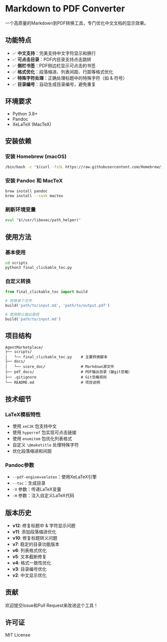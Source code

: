 # Markdown to PDF Converter

一个高质量的Markdown到PDF转换工具，专门优化中文文档的显示效果。

## 功能特点

- ✅ **中文支持**：完美支持中文字符显示和换行
- ✅ **可点击目录**：PDF内目录支持点击跳转
- ✅ **侧栏书签**：PDF侧边栏显示可点击的书签
- ✅ **格式优化**：段落缩进、列表间距、行距等格式优化
- ✅ **特殊字符处理**：正确处理标题中的特殊字符（如 & 符号）
- ✅ **目录编号**：自动生成目录编号，避免重复

## 环境要求

- Python 3.8+
- Pandoc
- XeLaTeX (MacTeX)

## 安装依赖

### 安装 Homebrew (macOS)
```bash
/bin/bash -c "$(curl -fsSL https://raw.githubusercontent.com/Homebrew/install/HEAD/install.sh)"
```

### 安装 Pandoc 和 MacTeX
```bash
brew install pandoc
brew install --cask mactex
```

### 刷新环境变量
```bash
eval "$(/usr/libexec/path_helper)"
```

## 使用方法

### 基本使用
```bash
cd scripts
python3 final_clickable_toc.py
```

### 自定义转换
```python
from final_clickable_toc import build

# 转换单个文件
build('path/to/input.md', 'path/to/output.pdf')

# 使用默认输出路径
build('path/to/input.md')
```

## 项目结构

```
AgentMarketplace/
├── scripts/
│   └── final_clickable_toc.py    # 主要转换脚本
├── docs/
│   └── score_doc/                # Markdown源文件
├── pdf_docs/                     # PDF输出目录（被git忽略）
├── .gitignore                    # Git忽略规则
└── README.md                     # 项目说明
```

## 技术细节

### LaTeX模板特性
- 使用 `xeCJK` 包支持中文
- 使用 `hyperref` 包实现可点击链接
- 使用 `enumitem` 包优化列表格式
- 自定义 `\@maketitle` 处理特殊字符
- 优化段落缩进和间距

### Pandoc参数
- `--pdf-engine=xelatex`：使用XeLaTeX引擎
- `--toc`：生成目录
- `-V` 参数：传递LaTeX变量
- `-H` 参数：注入自定义LaTeX代码

## 版本历史

- **v12**: 修复标题中 & 字符显示问题
- **v11**: 添加段落缩进优化
- **v10**: 修复标题转义问题
- **v7**: 稳定的目录功能版本
- **v6**: 列表格式优化
- **v5**: 文本截断修复
- **v4**: 格式一致性优化
- **v3**: 目录编号优化
- **v2**: 中文显示优化

## 贡献

欢迎提交Issue和Pull Request来改进这个工具！

## 许可证

MIT License

